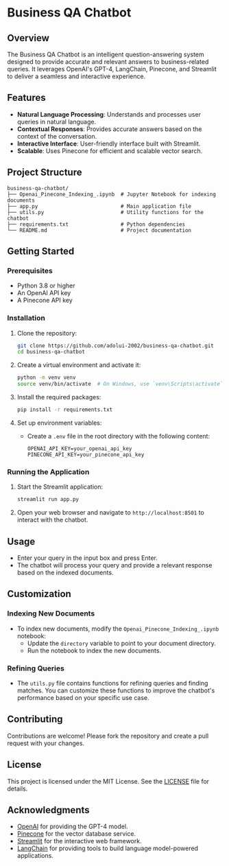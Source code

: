# Business QA Chatbot

## Overview
The Business QA Chatbot is an intelligent question-answering system designed to provide accurate and relevant answers to business-related queries. It leverages OpenAI's GPT-4, LangChain, Pinecone, and Streamlit to deliver a seamless and interactive experience.

## Features
- **Natural Language Processing**: Understands and processes user queries in natural language.
- **Contextual Responses**: Provides accurate answers based on the context of the conversation.
- **Interactive Interface**: User-friendly interface built with Streamlit.
- **Scalable**: Uses Pinecone for efficient and scalable vector search.

## Project Structure
```plaintext
business-qa-chatbot/
├── Openai_Pinecone_Indexing_.ipynb  # Jupyter Notebook for indexing documents
├── app.py                           # Main application file
├── utils.py                         # Utility functions for the chatbot
├── requirements.txt                 # Python dependencies
└── README.md                        # Project documentation
```

## Getting Started

### Prerequisites
- Python 3.8 or higher
- An OpenAI API key
- A Pinecone API key

### Installation
1. Clone the repository:
    ```sh
    git clone https://github.com/adolui-2002/business-qa-chatbot.git
    cd business-qa-chatbot
    ```

2. Create a virtual environment and activate it:
    ```sh
    python -m venv venv
    source venv/bin/activate  # On Windows, use `venv\Scripts\activate`
    ```

3. Install the required packages:
    ```sh
    pip install -r requirements.txt
    ```

4. Set up environment variables:
    - Create a `.env` file in the root directory with the following content:
      ```env
      OPENAI_API_KEY=your_openai_api_key
      PINECONE_API_KEY=your_pinecone_api_key
      ```

### Running the Application
1. Start the Streamlit application:
    ```sh
    streamlit run app.py
    ```

2. Open your web browser and navigate to `http://localhost:8501` to interact with the chatbot.

## Usage
- Enter your query in the input box and press Enter.
- The chatbot will process your query and provide a relevant response based on the indexed documents.

## Customization
### Indexing New Documents
- To index new documents, modify the `Openai_Pinecone_Indexing_.ipynb` notebook:
  - Update the `directory` variable to point to your document directory.
  - Run the notebook to index the new documents.

### Refining Queries
- The `utils.py` file contains functions for refining queries and finding matches. You can customize these functions to improve the chatbot's performance based on your specific use case.

## Contributing
Contributions are welcome! Please fork the repository and create a pull request with your changes.

## License
This project is licensed under the MIT License. See the [LICENSE](LICENSE) file for details.

## Acknowledgments
- [OpenAI](https://openai.com) for providing the GPT-4 model.
- [Pinecone](https://www.pinecone.io) for the vector database service.
- [Streamlit](https://streamlit.io) for the interactive web framework.
- [LangChain](https://langchain.com) for providing tools to build language model-powered applications.

